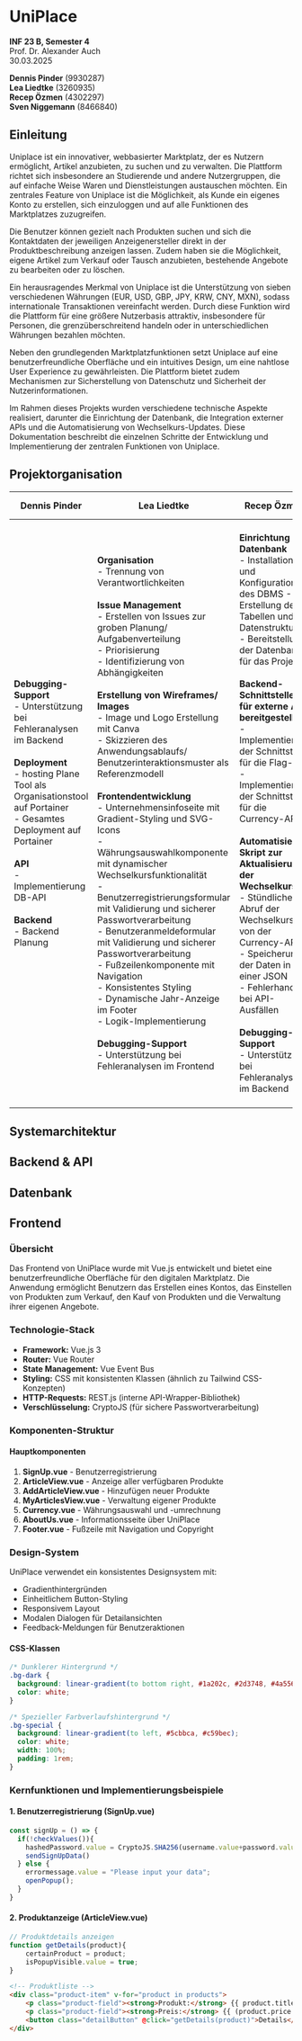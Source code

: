 # UniPlace 

**INF 23 B, Semester 4**  
Prof. Dr. Alexander Auch  
30.03.2025  

**Dennis Pinder** (9930287)
<br>
**Lea Liedtke** (3260935)  
**Recep Özmen** (4302297)  
**Sven Niggemann** (8466840)  

## Einleitung

Uniplace ist ein innovativer, webbasierter Marktplatz, der es Nutzern ermöglicht, Artikel anzubieten, zu suchen und zu verwalten. Die Plattform richtet sich insbesondere an Studierende und andere Nutzergruppen, die auf einfache Weise Waren und Dienstleistungen austauschen möchten. Ein zentrales Feature von Uniplace ist die Möglichkeit, als Kunde ein eigenes Konto zu erstellen, sich einzuloggen und auf alle Funktionen des Marktplatzes zuzugreifen.

Die Benutzer können gezielt nach Produkten suchen und sich die Kontaktdaten der jeweiligen Anzeigenersteller direkt in der Produktbeschreibung anzeigen lassen. Zudem haben sie die Möglichkeit, eigene Artikel zum Verkauf oder Tausch anzubieten, bestehende Angebote zu bearbeiten oder zu löschen.

Ein herausragendes Merkmal von Uniplace ist die Unterstützung von sieben verschiedenen Währungen (EUR, USD, GBP, JPY, KRW, CNY, MXN), sodass internationale Transaktionen vereinfacht werden. Durch diese Funktion wird die Plattform für eine größere Nutzerbasis attraktiv, insbesondere für Personen, die grenzüberschreitend handeln oder in unterschiedlichen Währungen bezahlen möchten.

Neben den grundlegenden Marktplatzfunktionen setzt Uniplace auf eine benutzerfreundliche Oberfläche und ein intuitives Design, um eine nahtlose User Experience zu gewährleisten. Die Plattform bietet zudem Mechanismen zur Sicherstellung von Datenschutz und Sicherheit der Nutzerinformationen.

Im Rahmen dieses Projekts wurden verschiedene technische Aspekte realisiert, darunter die Einrichtung der Datenbank, die Integration externer APIs und die Automatisierung von Wechselkurs-Updates. Diese Dokumentation beschreibt die einzelnen Schritte der Entwicklung und Implementierung der zentralen Funktionen von Uniplace.

## Projektorganisation
|Dennis Pinder|Lea Liedtke|Recep Özmen|Sven Niggemann|
|-------------|-----------|-----------|--------------|
|**Debugging-Support** <br> - Unterstützung bei Fehleranalysen im Backend <br> <br> **Deployment** <br> - hosting Plane Tool als Organisationstool auf Portainer  <br> - Gesamtes Deployment auf Portainer <br> <br> **API**  <br> - Implementierung DB-API  <br> <br> **Backend**  <br> - Backend Planung|**Organisation** <br> - Trennung von Verantwortlichkeiten <br> <br> **Issue Management** <br> - Erstellen von Issues zur groben Planung/ Aufgabenverteilung <br> - Priorisierung <br> - Identifizierung von Abhängigkeiten <br> <br> **Erstellung von Wireframes/ Images** <br>  - Image und Logo Erstellung mit Canva <br> - Skizzieren des Anwendungsablaufs/ Benutzerinteraktionsmuster als Referenzmodell <br> <br> **Frontendentwicklung**  <br> - Unternehmensinfoseite mit Gradient-Styling und SVG-Icons <br> - Währungsauswahlkomponente mit dynamischer Wechselkursfunktionalität <br> - Benutzerregistrierungsformular mit Validierung und sicherer Passwortverarbeitung <br> - Benutzeranmeldeformular mit Validierung und sicherer Passwortverarbeitung <br> - Fußzeilenkomponente mit Navigation <br> - Konsistentes Styling <br> - Dynamische Jahr-Anzeige im Footer <br> - Logik-Implementierung <br> <br> **Debugging-Support** <br> - Unterstützung bei Fehleranalysen im Frontend  |**Einrichtung der Datenbank** <br> - Installation und Konfiguration des DBMS - Erstellung der Tabellen und Datenstrukturen - Bereitstellung der Datenbank für das Projekt <br> <br> **Backend-Schnittstellen für externe APIs bereitgestellt** <br> - Implementierung der Schnittstelle für die Flag-API <br> - Implementierung der Schnittstelle für die Currency-API <br><br> **Automatisiertes Skript zur Aktualisierung der Wechselkurse** <br> - Stündlicher Abruf der Wechselkurse von der Currency-API <br> - Speicherung der Daten in einer JSON <br> - Fehlerhandling bei API-Ausfällen <br><br> **Debugging-Support** <br> - Unterstützung bei Fehleranalysen im Backend |**Debugging-Support** <br> - Unterstützung bei Fehleranalysen im Frontend & Backend <br><br> **Backend-Support** <br> - Einsetzen von Request Forwarding um Database abzusondern <br><br> **BPMN** <br> - Erstellung eines BPMN-Diagramms als Planungshilfe <br> - Aktualisierung des Diagramms <br><br> **Schnittstellen Management** <br> - Definition von Schnittstellen zwischen Frontend und Backend <br> - Testen der Schnittstellen <br><br> **Frontend Entwicklung** <br> - Erstellung der zentralen Logik zum Austausch mit Backend <br> - Einbindung der Logik in die Views <br> - Einbindung der Router Logik im Frontend |


## Systemarchitektur

## Backend & API

## Datenbank 

## Frontend

### Übersicht

Das Frontend von UniPlace wurde mit Vue.js entwickelt und bietet eine benutzerfreundliche Oberfläche für den digitalen Marktplatz. Die Anwendung ermöglicht Benutzern das Erstellen eines Kontos, das Einstellen von Produkten zum Verkauf, den Kauf von Produkten und die Verwaltung ihrer eigenen Angebote.

### Technologie-Stack

- **Framework:** Vue.js 3
- **Router:** Vue Router
- **State Management:** Vue Event Bus
- **Styling:** CSS mit konsistenten Klassen (ähnlich zu Tailwind CSS-Konzepten)
- **HTTP-Requests:** REST.js (interne API-Wrapper-Bibliothek)
- **Verschlüsselung:** CryptoJS (für sichere Passwortverarbeitung)

### Komponenten-Struktur

#### Hauptkomponenten

1. **SignUp.vue** - Benutzerregistrierung
2. **ArticleView.vue** - Anzeige aller verfügbaren Produkte
3. **AddArticleView.vue** - Hinzufügen neuer Produkte
4. **MyArticlesView.vue** - Verwaltung eigener Produkte
5. **Currency.vue** - Währungsauswahl und -umrechnung
6. **AboutUs.vue** - Informationsseite über UniPlace
7. **Footer.vue** - Fußzeile mit Navigation und Copyright

### Design-System

UniPlace verwendet ein konsistentes Designsystem mit:

- Gradienthintergründen
- Einheitlichem Button-Styling
- Responsivem Layout
- Modalen Dialogen für Detailansichten
- Feedback-Meldungen für Benutzeraktionen

#### CSS-Klassen

```css
/* Dunklerer Hintergrund */
.bg-dark {
  background: linear-gradient(to bottom right, #1a202c, #2d3748, #4a5568);
  color: white;
}

/* Spezieller Farbverlaufshintergrund */
.bg-special {
  background: linear-gradient(to left, #5cbbca, #c59bec);
  color: white;
  width: 100%;
  padding: 1rem;
}
```

### Kernfunktionen und Implementierungsbeispiele

#### 1. Benutzerregistrierung (SignUp.vue)

```javascript
const signUp = () => {
  if(!checkValues()){
    hashedPassword.value = CryptoJS.SHA256(username.value+password.value).toString(CryptoJS.enc.Hex);
    sendSignUpData()
  } else {
    errormessage.value = "Please input your data";
    openPopup();
  }
}
```

#### 2. Produktanzeige (ArticleView.vue)

```javascript
// Produktdetails anzeigen
function getDetails(product){
    certainProduct = product;
    isPopupVisible.value = true;
}
```

```html
<!-- Produktliste -->
<div class="product-item" v-for="product in products">
    <p class="product-field"><strong>Produkt:</strong> {{ product.title }}</p>
    <p class="product-field"><strong>Preis:</strong> {{ (product.price * currencyRate).toFixed(2) }} {{currencySymbol}}</p>
    <button class="detailButton" @click="getDetails(product)">Details</button>
</div>
```